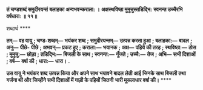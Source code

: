 **तं चण्डशब्दं समुदीरयन्तं** **बलाहका अन्वभवन्कराला: ।** **अक्षस्थविष्ठा मुमुचुस्तडिद्भि:** **स्वनन्त उच्चैरभि वर्षधारा: ॥ ११॥** 

शब्दार्थ **** 

**तम्—** **वह वायु** **; चण्ड-शब्दम्—** **भयंकर शब्द** **; समुदीरयन्तम्—** **उत्पन्न करता हुआ** **; बलाहका:—** **बादल** **; अनु—** **पीछे-** **पीछे** **; अभवन्—** **प्रकट हुए** **; कराला:—** **भयानक** **; अक्ष—** **पहिये की तरह** **; स्थविष्ठा:—** **ठोस** **; मुमुचु:—** **छोड़ा** **; तडिद्भि:—** **बिजली के साथ** **; स्वनन्त:—** **गूँजते** **; उच्चै:—** **तेज** **; अभि—** **सभी दिशाओं** **; वर्ष—** **वर्षा की** **; धारा:—** **धारा।** **.** 

**उस वायु ने भयंकर शब्द उत्पन्न किया और अपने साथ भयावने बादल लेती आई** **जिनके साथ बिजली तथा गर्जना थी और जिन्होंने सभी दिशाओं में गाड़ी के पहियों जितनी** **भारी मूसलाधार वर्षा की।** **** 